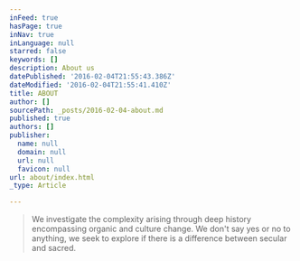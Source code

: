 ```yaml
---
inFeed: true
hasPage: true
inNav: true
inLanguage: null
starred: false
keywords: []
description: About us
datePublished: '2016-02-04T21:55:43.386Z'
dateModified: '2016-02-04T21:55:41.410Z'
title: ABOUT
author: []
sourcePath: _posts/2016-02-04-about.md
published: true
authors: []
publisher:
  name: null
  domain: null
  url: null
  favicon: null
url: about/index.html
_type: Article

---
```

> We investigate the complexity arising through deep history encompassing
> organic and culture change. We don't say yes or no to anything, we seek to 
> explore if there is a difference between secular and sacred.